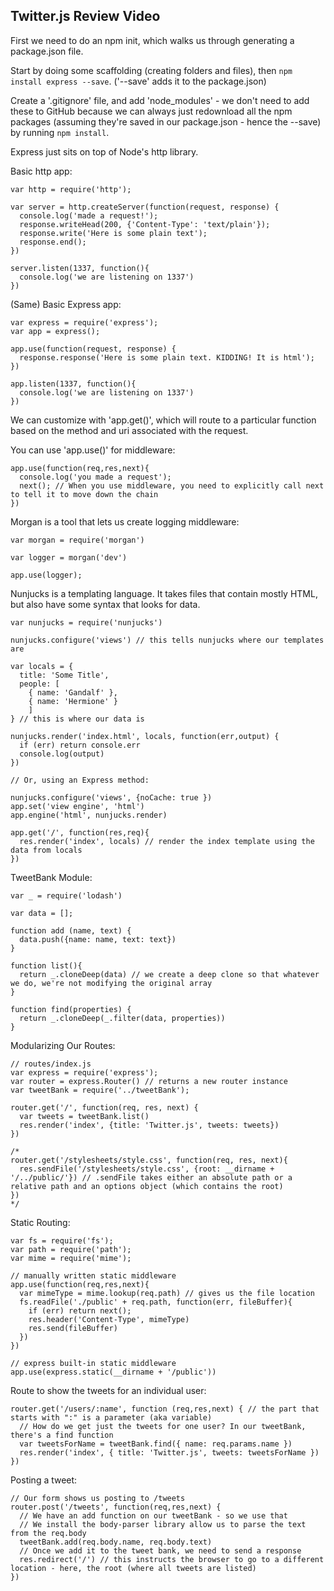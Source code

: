 ## Twitter.js Review Video

First we need to do an npm init, which walks us through generating a package.json file.

Start by doing some scaffolding (creating folders and files), then ```npm install express --save```. ('--save' adds it to the package.json)

Create a '.gitignore' file, and add 'node_modules' - we don't need to add these to GitHub because we can always just redownload all the npm packages (assuming they're saved in our package.json - hence the --save) by running ```npm install```.

Express just sits on top of Node's http library.

Basic http app:
```
var http = require('http');

var server = http.createServer(function(request, response) {
  console.log('made a request!');
  response.writeHead(200, {'Content-Type': 'text/plain'});
  response.write('Here is some plain text');
  response.end();
})

server.listen(1337, function(){
  console.log('we are listening on 1337')
})
```

(Same) Basic Express app:
```
var express = require('express');
var app = express();

app.use(function(request, response) {
  response.response('Here is some plain text. KIDDING! It is html');
})

app.listen(1337, function(){
  console.log('we are listening on 1337')
})
```

We can customize with 'app.get()', which will route to a particular function based on the method and uri associated with the request.

You can use 'app.use()' for middleware:
```
app.use(function(req,res,next){
  console.log('you made a request');
  next(); // When you use middleware, you need to explicitly call next to tell it to move down the chain
})
```

Morgan is a tool that lets us create logging middleware:
```
var morgan = require('morgan')

var logger = morgan('dev')

app.use(logger);
```

Nunjucks is a templating language. It takes files that contain mostly HTML, but also have some syntax that looks for data.
```
var nunjucks = require('nunjucks')

nunjucks.configure('views') // this tells nunjucks where our templates are

var locals = {
  title: 'Some Title',
  people: [
    { name: 'Gandalf' },
    { name: 'Hermione' }
    ]
} // this is where our data is

nunjucks.render('index.html', locals, function(err,output) {
  if (err) return console.err
  console.log(output)
})

// Or, using an Express method:

nunjucks.configure('views', {noCache: true })
app.set('view engine', 'html')
app.engine('html', nunjucks.render)

app.get('/', function(res,req){
  res.render('index', locals) // render the index template using the data from locals
})
```

TweetBank Module:
```
var _ = require('lodash')

var data = [];

function add (name, text) {
  data.push({name: name, text: text})
}

function list(){
  return _.cloneDeep(data) // we create a deep clone so that whatever we do, we're not modifying the original array
}

function find(properties) {
  return _.cloneDeep(_.filter(data, properties))
}
```

Modularizing Our Routes:
```
// routes/index.js
var express = require('express');
var router = express.Router() // returns a new router instance
var tweetBank = require('../tweetBank');

router.get('/', function(req, res, next) {
  var tweets = tweetBank.list()
  res.render('index', {title: 'Twitter.js', tweets: tweets})
})

/*
router.get('/stylesheets/style.css', function(req, res, next){
  res.sendFile('/stylesheets/style.css', {root: __dirname + '/../public/'}) // .sendFile takes either an absolute path or a relative path and an options object (which contains the root)
})
*/

```

Static Routing:
```
var fs = require('fs');
var path = require('path');
var mime = require('mime');

// manually written static middleware
app.use(function(req,res,next){
  var mimeType = mime.lookup(req.path) // gives us the file location
  fs.readFile('./public' + req.path, function(err, fileBuffer){
    if (err) return next();
    res.header('Content-Type', mimeType)
    res.send(fileBuffer)
  })
})

// express built-in static middleware
app.use(express.static(__dirname + '/public'))
```

Route to show the tweets for an individual user:
```
router.get('/users/:name', function (req,res,next) { // the part that starts with ":" is a parameter (aka variable)
  // How do we get just the tweets for one user? In our tweetBank, there's a find function
  var tweetsForName = tweetBank.find({ name: req.params.name })
  res.render('index', { title: 'Twitter.js', tweets: tweetsForName })
})
```

Posting a tweet:
```
// Our form shows us posting to /tweets
router.post('/tweets', function(req,res,next) {
  // We have an add function on our tweetBank - so we use that
  // We install the body-parser library allow us to parse the text from the req.body
  tweetBank.add(req.body.name, req.body.text)
  // Once we add it to the tweet bank, we need to send a response
  res.redirect('/') // this instructs the browser to go to a different location - here, the root (where all tweets are listed)
})
```